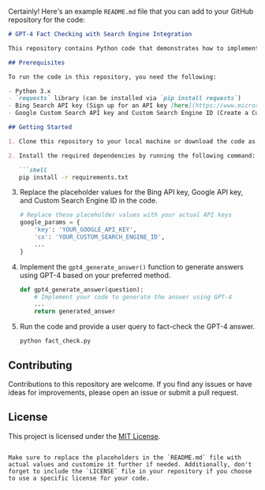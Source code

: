 Certainly! Here's an example `README.md` file that you can add to your GitHub repository for the code:

```markdown
# GPT-4 Fact Checking with Search Engine Integration

This repository contains Python code that demonstrates how to implement fact checking with OpenAI's GPT-4 language model. The code utilizes search engine integration with Bing and Google to gather multiple answers for a given query and compare them with the answer generated by GPT-4. This approach aims to improve the accuracy of GPT-4 responses by fact-checking the information provided.

## Prerequisites

To run the code in this repository, you need the following:

- Python 3.x
- `requests` library (can be installed via `pip install requests`)
- Bing Search API key (Sign up for an API key [here](https://www.microsoft.com/en-us/bing/apis/bing-search-api-v7))
- Google Custom Search API key and Custom Search Engine ID (Create a Custom Search Engine [here](https://developers.google.com/custom-search/docs/tutorial/creatingcse) and obtain an API key [here](https://developers.google.com/custom-search/v1/introduction))

## Getting Started

1. Clone this repository to your local machine or download the code as a ZIP file.

2. Install the required dependencies by running the following command:

   ```shell
   pip install -r requirements.txt
   ```

3. Replace the placeholder values for the Bing API key, Google API key, and Custom Search Engine ID in the code.

   ```python
   # Replace these placeholder values with your actual API keys
   google_params = {
       'key': 'YOUR_GOOGLE_API_KEY',
       'cx': 'YOUR_CUSTOM_SEARCH_ENGINE_ID',
       ...
   }
   ```

4. Implement the `gpt4_generate_answer()` function to generate answers using GPT-4 based on your preferred method.

   ```python
   def gpt4_generate_answer(question):
       # Implement your code to generate the answer using GPT-4
       ...
       return generated_answer
   ```

5. Run the code and provide a user query to fact-check the GPT-4 answer.

   ```shell
   python fact_check.py
   ```

## Contributing

Contributions to this repository are welcome. If you find any issues or have ideas for improvements, please open an issue or submit a pull request.

## License

This project is licensed under the [MIT License](LICENSE).
```

Make sure to replace the placeholders in the `README.md` file with actual values and customize it further if needed. Additionally, don't forget to include the `LICENSE` file in your repository if you choose to use a specific license for your code.
